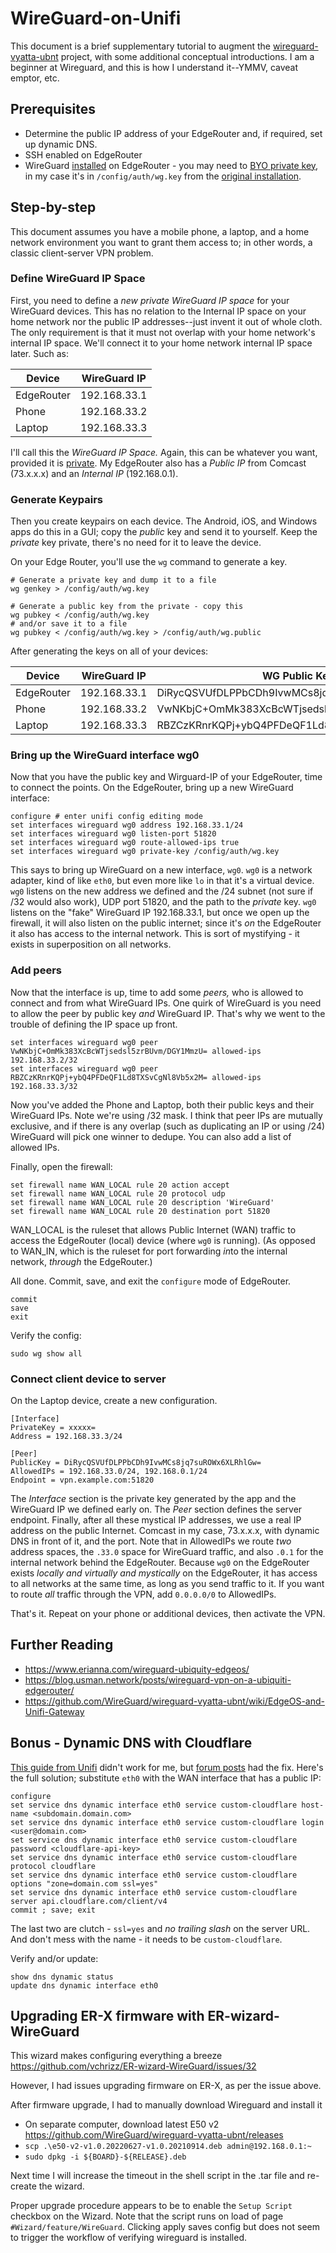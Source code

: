 # WireGuard-on-Unifi

This document is a brief supplementary tutorial to augment the [wireguard-vyatta-ubnt](https://github.com/WireGuard/wireguard-vyatta-ubnt/) project, with some additional conceptual introductions. I am a beginner at Wireguard, and this is how I understand it--YMMV, caveat emptor, etc. 

## Prerequisites

* Determine the public IP address of your EdgeRouter and, if required, set up dynamic DNS. 
* SSH enabled on EdgeRouter 
* WireGuard [installed](https://github.com/vchrizz/ER-wizard-WireGuard) on EdgeRouter - you may need to [BYO private key](https://github.com/vchrizz/ER-wizard-WireGuard/issues/14), in my case it's in `/config/auth/wg.key` from the [original installation](https://github.com/WireGuard/wireguard-vyatta-ubnt).

## Step-by-step 

This document assumes you have a mobile phone, a laptop, and a home network environment you want to grant them access to; in other words, a classic client-server VPN problem. 

### Define WireGuard IP Space

First, you need to define a *new private WireGuard IP space* for your WireGuard devices. This has no relation to the Internal IP space on your home network nor the public IP addresses--just invent it out of whole cloth. The only requirement is that it must not overlap with your home network's internal IP space. We'll connect it to your home network internal IP space later. Such as:

| Device | WireGuard IP |
|---|---|
| EdgeRouter| 192.168.33.1 |
| Phone | 192.168.33.2 |
| Laptop | 192.168.33.3 |

I'll call this the *WireGuard IP Space.* Again, this can be whatever you want, provided it is [private](https://en.wikipedia.org/wiki/Private_network#Private_IPv4_addresses). My EdgeRouter also has a *Public IP* from Comcast (73.x.x.x) and an *Internal IP* (192.168.0.1). 

### Generate Keypairs

Then you create keypairs on each device. The Android, iOS, and Windows apps do this in a GUI; copy the *public* key and send it to yourself. Keep the *private* key private, there's no need for it to leave the device. 

On your Edge Router, you'll use the `wg` command to generate a key. 

```
# Generate a private key and dump it to a file
wg genkey > /config/auth/wg.key 

# Generate a public key from the private - copy this
wg pubkey < /config/auth/wg.key
# and/or save it to a file
wg pubkey < /config/auth/wg.key > /config/auth/wg.public 
``` 

After generating the keys on all of your devices:

| Device | WireGuard IP | WG Public Key |
|---|---|---|
| EdgeRouter| 192.168.33.1 | DiRycQSVUfDLPPbCDh9IvwMCs8jq7suROWx6XLRhlGw= |
| Phone | 192.168.33.2 | VwNKbjC+OmMk383XcBcWTjsedsl5zrBUvm/DGY1MmzU= |
| Laptop | 192.168.33.3 | RBZCzKRnrKQPj+ybQ4PFDeQF1Ld8TXSvCgNl8Vb5x2M= |

### Bring up the WireGuard interface wg0

Now that you have the public key and Wirguard-IP of your EdgeRouter, time to connect the points. On the EdgeRouter, bring up a new WireGuard interface:

```
configure # enter unifi config editing mode 
set interfaces wireguard wg0 address 192.168.33.1/24
set interfaces wireguard wg0 listen-port 51820
set interfaces wireguard wg0 route-allowed-ips true
set interfaces wireguard wg0 private-key /config/auth/wg.key
```
This says to bring up WireGuard on a new interface, `wg0`. `wg0` is a network adapter, kind of like `eth0`, but even more like `lo` in that it's a virtual device. `wg0` listens on the new address we defined and the /24 subnet (not sure if /32 would also work), UDP port 51820, and the path to the *private* key. `wg0` listens on the "fake" WireGuard IP 192.168.33.1, but once we open up the firewall, it will also listen on the public internet; since it's *on* the EdgeRouter it also has access to the internal network. This is sort of mystifying - it exists in superposition on all networks. 

### Add peers 

Now that the interface is up, time to add some *peers,* who is allowed to connect and from what WireGuard IPs. One quirk of WireGuard is you need to allow the peer by public key *and* WireGuard IP. That's why we went to the trouble of defining the IP space up front. 

```
set interfaces wireguard wg0 peer VwNKbjC+OmMk383XcBcWTjsedsl5zrBUvm/DGY1MmzU= allowed-ips 192.168.33.2/32
set interfaces wireguard wg0 peer RBZCzKRnrKQPj+ybQ4PFDeQF1Ld8TXSvCgNl8Vb5x2M= allowed-ips 192.168.33.3/32
```

Now you've added the Phone and Laptop, both their public keys and their WireGuard IPs. Note we're using /32 mask. I think that peer IPs are mutually exclusive, and if there is any overlap (such as duplicating an IP or using /24) WireGuard will pick one winner to dedupe. You can also add a list of allowed IPs. 

Finally, open the firewall:

```
set firewall name WAN_LOCAL rule 20 action accept
set firewall name WAN_LOCAL rule 20 protocol udp
set firewall name WAN_LOCAL rule 20 description 'WireGuard'
set firewall name WAN_LOCAL rule 20 destination port 51820
```

WAN_LOCAL is the ruleset that allows Public Internet (WAN) traffic to access the EdgeRouter (local) device (where `wg0` is running). (As opposed to WAN_IN, which is the ruleset for port forwarding *in*to the internal network, *through* the EdgeRouter.) 

All done. Commit, save, and exit the `configure` mode of EdgeRouter.
```
commit
save
exit
```

Verify the config:
```
sudo wg show all
```

### Connect client device to server

On the Laptop device, create a new configuration.

```
[Interface]
PrivateKey = xxxxx=
Address = 192.168.33.3/24

[Peer]
PublicKey = DiRycQSVUfDLPPbCDh9IvwMCs8jq7suROWx6XLRhlGw=
AllowedIPs = 192.168.33.0/24, 192.168.0.1/24
Endpoint = vpn.example.com:51820
```

The *Interface* section is the private key generated by the app and the WireGuard IP we defined early on. The *Peer* section defines the server endpoint. Finally, after all these mystical IP addresses, we use a real IP address on the public Internet. Comcast in my case, 73.x.x.x, with dynamic DNS in front of it, and the port. Note that in AllowedIPs we route *two* address spaces, the `.33.0` space for WireGuard traffic, and also `.0.1` for the internal network behind the EdgeRouter. Because `wg0` on the EdgeRouter exists *locally and virtually and mystically* on the EdgeRouter, it has access to all networks at the same time, as long as you send traffic to it. If you want to route *all* traffic through the VPN, add `0.0.0.0/0` to AllowedIPs. 

That's it. Repeat on your phone or additional devices, then activate the VPN. 

## Further Reading

* https://www.erianna.com/wireguard-ubiquity-edgeos/
* https://blog.usman.network/posts/wireguard-vpn-on-a-ubiquiti-edgerouter/
* https://github.com/WireGuard/wireguard-vyatta-ubnt/wiki/EdgeOS-and-Unifi-Gateway

## Bonus - Dynamic DNS with Cloudflare

[This guide from Unifi](https://help.ui.com/hc/en-us/articles/204976324-EdgeRouter-Custom-Dynamic-DNS) didn't work for me, but [forum posts](https://community.ui.com/questions/SOLVED-Cloudflare-DDNS-1-9-0/fbe64c70-db03-4449-a046-3edc30aa9e8b?page=2) had the fix. Here's the full solution; substitute `eth0` with the WAN interface that has a public IP:

```
configure
set service dns dynamic interface eth0 service custom-cloudflare host-name <subdomain.domain.com>
set service dns dynamic interface eth0 service custom-cloudflare login <user@domain.com>
set service dns dynamic interface eth0 service custom-cloudflare password <cloudflare-api-key>
set service dns dynamic interface eth0 service custom-cloudflare protocol cloudflare
set service dns dynamic interface eth0 service custom-cloudflare options "zone=domain.com ssl=yes"
set service dns dynamic interface eth0 service custom-cloudflare server api.cloudflare.com/client/v4
commit ; save; exit
```

The last two are clutch - `ssl=yes` and *no trailing slash* on the server URL. And don't mess with the name - it needs to be `custom-cloudflare`.

Verify and/or update:

```
show dns dynamic status
update dns dynamic interface eth0
```

## Upgrading ER-X firmware with ER-wizard-WireGuard

This wizard makes configuring everything a breeze https://github.com/vchrizz/ER-wizard-WireGuard/issues/32

However, I had issues upgrading firmware on ER-X, as per the issue above.

After firmware upgrade, I had to manually download Wireguard and install it

- On separate computer, download latest E50 v2 https://github.com/WireGuard/wireguard-vyatta-ubnt/releases
- `scp .\e50-v2-v1.0.20220627-v1.0.20210914.deb admin@192.168.0.1:~`
- `sudo dpkg -i ${BOARD}-${RELEASE}.deb`

Next time I will increase the timeout in the shell script in the .tar file and re-create the wizard.

Proper upgrade procedure appears to be to enable the `Setup Script` checkbox on the Wizard. Note that the script runs on load of page `#Wizard/feature/WireGuard`. Clicking apply saves config but does not seem to trigger the workflow of verifying wireguard is installed. 